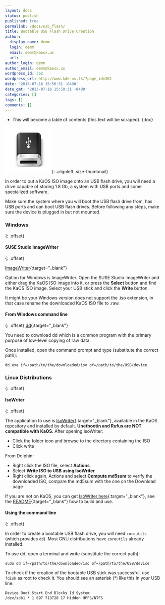 ```yaml
---
layout: docs
status: publish
published: true
permalink: /docs/usb_flash/
title: Bootable USB Flash Drive Creation
author:
  display_name: demm
  login: demm
  email: demm@kaosx.us
  url: ''
author_login: demm
author_email: demm@kaosx.us
wordpress_id: 362
wordpress_url: http://www.kde-os.tk/?page_id=362
date: '2013-07-16 15:50:31 -0400'
date_gmt: '2013-07-16 15:50:31 -0400'
categories: []
tags: []
comments: []
---
```

* This will become a table of contents (this text will be scraped).
{:toc}

![USB stick](/wp-content/uploads/2013/07/Drive-USB-150x150.png){: .alignleft .size-thumbnail}

In order to put a KaOS ISO image onto an USB flash drive, you will need a drive capable of storing 1.8 Gb, a system with USB ports and some specialized software.

Make sure the system where you will boot the USB flash drive from, has USB ports and can boot USB flash drives.  Before following any steps, make sure the device is plugged in but not mounted.

### Windows
{: .offset}

#### SUSE Studio ImageWriter
{: .offset}

[ImageWriter](https://github.com/downloads/openSUSE/kiwi/ImageWriter.exe){:target="_blank"}

Option for Windows is ImageWriter. Open the SUSE Studio ImageWriter and either drag the KaOS ISO image into it, or press the **Select** button and find the KaOS ISO image.
Select your USB stick and click the **Write** button.

It might be your Windows version does not support the .iso extension, in that case rename the downloaded KaOS ISO file to .raw.

#### From Windows command line
{: .offset}
[dd](http://www.chrysocome.net/downloads/dd-0.5.zip){:target="_blank"}

You need to download dd which is a common program with the primary purpose of low-level copying of raw data.

Once installed, open the command prompt and type (substitute the correct path):

```
dd.exe if=/path/to/the/downloaded/iso of=/path/to/the/USB/device
```

### Linux Distributions
{: .offset}

#### IsoWriter
{: .offset}

The application to use is [IsoWriter](/packages/index.php?act=search&amp;subdir=&amp;sortby=date&amp;order=descending&amp;searchpattern=isowriter){:target="_blank"}, available in the KaOS repository and installed by default. **Unetbootin and Rufus are NOT compatible with KaOS.** After opening IsoWriter:

* Click the folder icon and browse to the directory containing the ISO
* Click write

From Dolphin:

* Right click the ISO file, select **Actions**
* Select **Write ISO to USB using IsoWriter**
* Right click again, Actions and select **Compute md5sum** to verify the downloaded ISO, compare the md5sum with the one on the Download page

If you are not on KaOS, you can get [IsoWriter here](https://github.com/KaOSx/isowriter){:target="_blank"}, see the [README](https://github.com/KaOSx/isowriter/blob/master/README.md){:target="_blank"} how to build and use. 

#### Using the command line
{: .offset}

In order to create a bootable USB flash drive, you will need `coreutils` (which provides `dd`). Most GNU distributions have `coreutils` already installed.

To use dd, open a terminal and write (substitute the correct path):

```
sudo dd if=/path/to/the/downloaded/iso of=/path/to/the/USB/device
```

To check if the creation of the bootable USB stick was successful, use `fdisk` as root to check it. You should see an asterisk (*) like this in your USB line:

```
Device Boot Start End Blocks Id System
/dev/sdb1 * 1 697 713728 17 Hidden HPFS/NTFS
```
